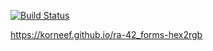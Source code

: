 [![Build Status](https://api.cirrus-ci.com/github/korneef/ra-42_forms-hex2rgb.svg)](https://cirrus-ci.com/github/korneef/ra-42_forms-hex2rgb)

https://korneef.github.io/ra-42_forms-hex2rgb
